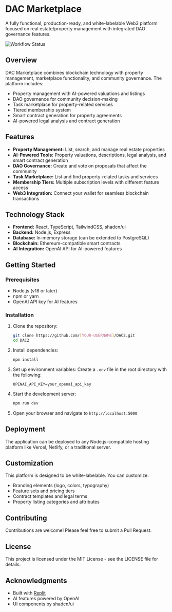 # DAC Marketplace

A fully functional, production-ready, and white-labelable Web3 platform focused on real estate/property management with integrated DAO governance features.

![Workflow Status](https://github.com/[YOUR-USERNAME]/DAC2/actions/workflows/ci.yml/badge.svg)

## Overview

DAC Marketplace combines blockchain technology with property management, marketplace functionality, and community governance. The platform includes:

- Property management with AI-powered valuations and listings
- DAO governance for community decision-making
- Task marketplace for property-related services
- Tiered membership system
- Smart contract generation for property agreements
- AI-powered legal analysis and contract generation

## Features

- **Property Management:** List, search, and manage real estate properties
- **AI-Powered Tools:** Property valuations, descriptions, legal analysis, and smart contract generation
- **DAO Governance:** Create and vote on proposals that affect the community
- **Task Marketplace:** List and find property-related tasks and services
- **Membership Tiers:** Multiple subscription levels with different feature access
- **Web3 Integration:** Connect your wallet for seamless blockchain transactions

## Technology Stack

- **Frontend:** React, TypeScript, TailwindCSS, shadcn/ui
- **Backend:** Node.js, Express
- **Database:** In-memory storage (can be extended to PostgreSQL)
- **Blockchain:** Ethereum-compatible smart contracts
- **AI Integration:** OpenAI API for AI-powered features

## Getting Started

### Prerequisites

- Node.js (v18 or later)
- npm or yarn
- OpenAI API key for AI features

### Installation

1. Clone the repository:
   ```bash
   git clone https://github.com/[YOUR-USERNAME]/DAC2.git
   cd DAC2
   ```

2. Install dependencies:
   ```bash
   npm install
   ```

3. Set up environment variables:
   Create a `.env` file in the root directory with the following:
   ```
   OPENAI_API_KEY=your_openai_api_key
   ```

4. Start the development server:
   ```bash
   npm run dev
   ```

5. Open your browser and navigate to `http://localhost:5000`

## Deployment

The application can be deployed to any Node.js-compatible hosting platform like Vercel, Netlify, or a traditional server.

## Customization

This platform is designed to be white-labelable. You can customize:

- Branding elements (logo, colors, typography)
- Feature sets and pricing tiers
- Contract templates and legal terms
- Property listing categories and attributes

## Contributing

Contributions are welcome! Please feel free to submit a Pull Request.

## License

This project is licensed under the MIT License - see the LICENSE file for details.

## Acknowledgments

- Built with [Replit](https://replit.com)
- AI features powered by OpenAI
- UI components by shadcn/ui